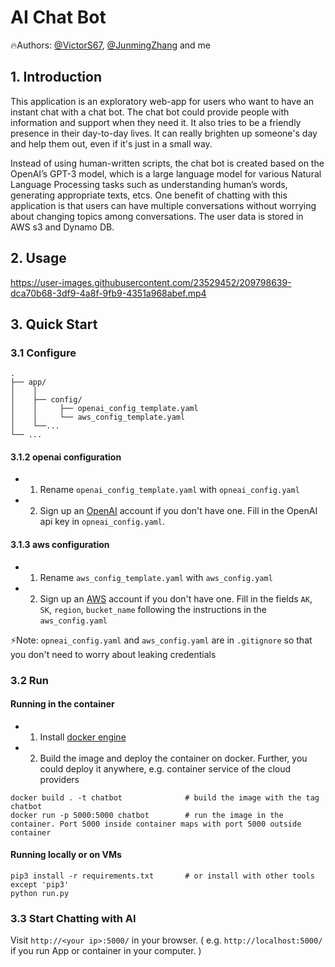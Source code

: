 # AI Chat Bot

🔥Authors: [@VictorS67](https://github.com/VictorS67), [@JunmingZhang](https://github.com/JunmingZhang) and me

## 1. Introduction

This application is an exploratory web-app for users who want to have an instant chat with a chat bot. The chat bot could provide people with information and support when they need it. It also tries to be a friendly presence in their day-to-day lives. It can really brighten up someone's day and help them out, even if it's just in a small way.

Instead of using human-written scripts, the chat bot is created based on the OpenAI’s GPT-3 model, which is a large language model for various Natural Language Processing tasks such as understanding human’s words, generating appropriate texts, etcs. One benefit of chatting with this application is that users can have multiple conversations without worrying about changing topics among conversations. The user data is stored in AWS s3 and Dynamo DB.

## 2. Usage


https://user-images.githubusercontent.com/23529452/209798639-dca70b68-3df9-4a8f-9fb9-4351a968abef.mp4


## 3. Quick Start

### 3.1 Configure 

```shell
.
├── app/
│    │  
│    ├── config/
│    │     ├── openai_config_template.yaml
│    │     └── aws_config_template.yaml
│    └──...
└── ...
```
#### 3.1.2 openai configuration

- 1. Rename  `openai_config_template.yaml` with `opneai_config.yaml`
- 2. Sign up an [OpenAI](https://openai.com/) account if you don't have one. Fill in the OpenAI api key in `opneai_config.yaml`.

#### 3.1.3 aws configuration

- 1. Rename  `aws_config_template.yaml` with `aws_config.yaml`
- 2. Sign up an [AWS](https://aws.amazon.com/) account if you don't have one. Fill in the fields `AK`, `SK`, `region`, `bucket_name` following the instructions in the `aws_config.yaml` 

⚡️Note: `opneai_config.yaml` and `aws_config.yaml` are in `.gitignore` so that you don't need to worry about leaking credentials

### 3.2 Run 

#### Running in the container

- 1. Install [docker engine](https://docs.docker.com/engine/install/)
- 2. Build the image and deploy the container on docker. Further, you could deploy it anywhere, e.g. container service of the cloud providers
```shell
docker build . -t chatbot              # build the image with the tag chatbot
docker run -p 5000:5000 chatbot        # run the image in the container. Port 5000 inside container maps with port 5000 outside container
```

#### Running locally or on VMs

```shell
pip3 install -r requirements.txt       # or install with other tools except 'pip3'
python run.py
```

### 3.3 Start Chatting with AI 

Visit `http://<your ip>:5000/` in your browser. ( e.g. `http://localhost:5000/` if you run App or container in your computer. )
